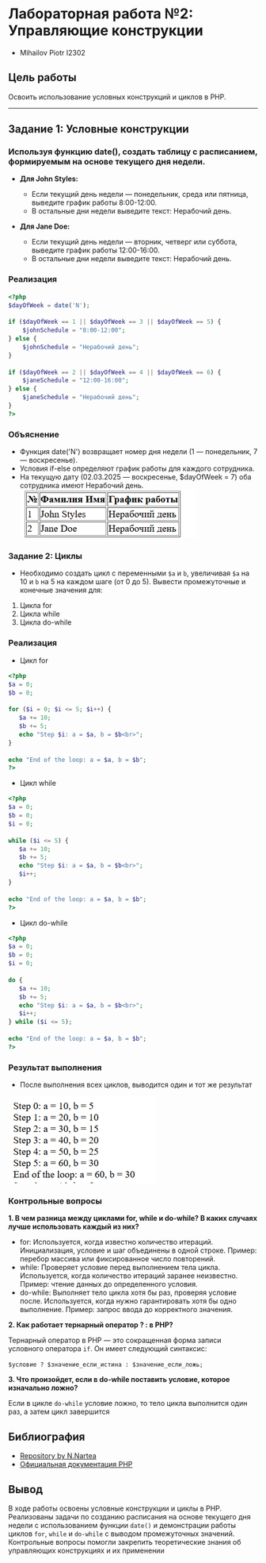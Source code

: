 # Лабораторная работа №2: Управляющие конструкции

- Mihailov Piotr I2302

## Цель работы
Освоить использование условных конструкций и циклов в PHP.

---

## Задание 1: Условные конструкции

### Используя функцию date(), создать таблицу с расписанием, формируемым на основе текущего дня недели.

- **Для John Styles:**
  - Если текущий день недели — понедельник, среда или пятница, выведите график работы 8:00-12:00.
  - В остальные дни недели выведите текст: Нерабочий день.

- **Для Jane Doe:**
  - Если текущий день недели — вторник, четверг или суббота, выведите график работы 12:00-16:00.
  - В остальные дни недели выведите текст: Нерабочий день.

### Реализация

```php
<?php
$dayOfWeek = date('N');

if ($dayOfWeek == 1 || $dayOfWeek == 3 || $dayOfWeek == 5) {
    $johnSchedule = "8:00-12:00";
} else {
    $johnSchedule = "Нерабочий день";
}

if ($dayOfWeek == 2 || $dayOfWeek == 4 || $dayOfWeek == 6) {
    $janeSchedule = "12:00-16:00";
} else {
    $janeSchedule = "Нерабочий день";
}
?>
```

### Объяснение

- Функция date('N') возвращает номер дня недели (1 — понедельник, 7 — воскресенье).
- Условия if-else определяют график работы для каждого сотрудника.
- На текущую дату (02.03.2025 — воскресенье, $dayOfWeek = 7) оба сотрудника имеют Нерабочий день.
![image](images/table.png)

### Задание 2: Циклы

- Необходимо создать цикл с переменными `$a` и `b`, увеличивая `$a` на 10 и `b` на 5 на каждом шаге (от 0 до 5). Вывести промежуточные и конечные значения для:

1. Цикла for
2. Цикла while
3. Цикла do-while

### Реализация

- Цикл for

```php
<?php
$a = 0;
$b = 0;

for ($i = 0; $i <= 5; $i++) {
   $a += 10;
   $b += 5;
   echo "Step $i: a = $a, b = $b<br>";
}

echo "End of the loop: a = $a, b = $b";
?>
```

- Цикл while

```php
<?php
$a = 0;
$b = 0;
$i = 0;

while ($i <= 5) {
   $a += 10;
   $b += 5;
   echo "Step $i: a = $a, b = $b<br>";
   $i++;
}

echo "End of the loop: a = $a, b = $b";
?>
```

- Цикл do-while

```php
<?php
$a = 0;
$b = 0;
$i = 0;

do {
   $a += 10;
   $b += 5;
   echo "Step $i: a = $a, b = $b<br>";
   $i++;
} while ($i <= 5);

echo "End of the loop: a = $a, b = $b";
?>
```

### Результат выполнения

- После выполнения всех циклов, выводится один и тот же результат

![pring](images/print.png)

### Контрольные вопросы

**1. В чем разница между циклами for, while и do-while? В каких случаях лучше использовать каждый из них?**

- for: Используется, когда известно количество итераций. Инициализация, условие и шаг объединены в одной строке. Пример: перебор массива или фиксированное число повторений.
- while: Проверяет условие перед выполнением тела цикла. Используется, когда количество итераций заранее неизвестно. Пример: чтение данных до определенного условия.
- do-while: Выполняет тело цикла хотя бы раз, проверяя условие после. Используется, когда нужно гарантировать хотя бы одно выполнение. Пример: запрос ввода до корректного значения.

**2. Как работает тернарный оператор ? : в PHP?**

Тернарный оператор в PHP — это сокращенная форма записи условного оператора `if`. Он имеет следующий синтаксис:

`$условие ? $значение_если_истина : $значение_если_ложь;`

**3. Что произойдет, если в do-while поставить условие, которое изначально ложно?**

Если в цикле `do-while` условие ложно, то тело цикла выполнится один раз, а затем цикл завершится

## Библиография

- [Repository by N.Nartea](https://github.com/MSU-Courses/advanced-web-programming)
- [Официальная документация PHP](https://www.php.net/)

## Вывод

В ходе работы освоены условные конструкции и циклы в PHP. Реализованы задачи по созданию расписания на основе текущего дня недели с использованием функции `date()` и демонстрации работы циклов `for`, `while` и `do-while` с выводом промежуточных значений. Контрольные вопросы помогли закрепить теоретические знания об управляющих конструкциях и их применении
